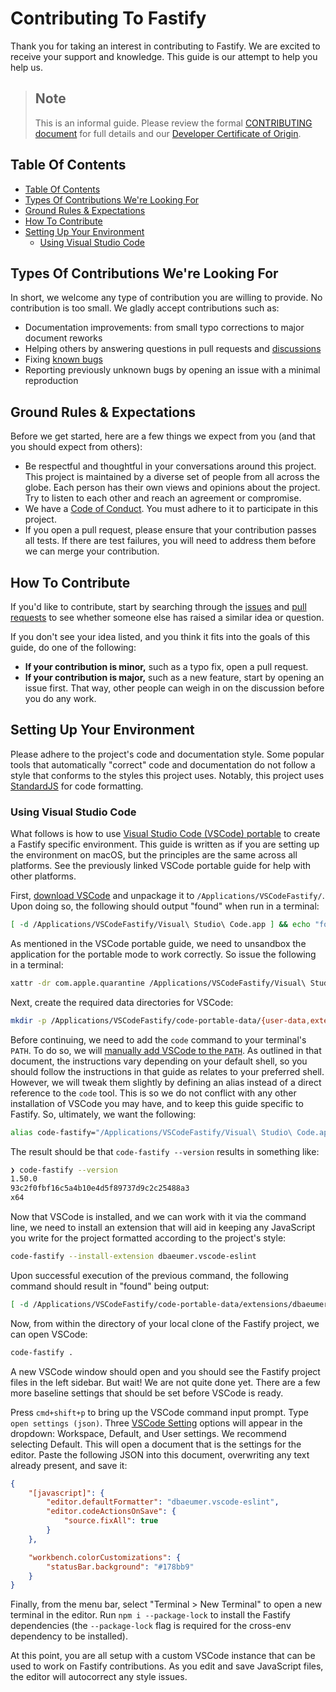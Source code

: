# Contributing To Fastify
<a id="contributing"></a>

Thank you for taking an interest in contributing to Fastify. We are excited to
receive your support and knowledge. This guide is our attempt to help you help
us.

> ## Note
> This is an informal guide. Please review the formal [CONTRIBUTING
> document](https://github.com/fastify/fastify/blob/main/CONTRIBUTING.md) for
> full details and our [Developer Certificate of
> Origin](https://en.wikipedia.org/wiki/Developer_Certificate_of_Origin).

## Table Of Contents
<a id="contributing-toc"></a>

- [Table Of Contents](#table-of-contents)
- [Types Of Contributions We're Looking
  For](#types-of-contributions-were-looking-for)
- [Ground Rules & Expectations](#ground-rules--expectations)
- [How To Contribute](#how-to-contribute)
- [Setting Up Your Environment](#setting-up-your-environment)
  - [Using Visual Studio Code](#using-visual-studio-code)

## Types Of Contributions We're Looking For
<a id="contribution-types"></a>

In short, we welcome any type of contribution you are willing to provide. No
contribution is too small. We gladly accept contributions such as:

* Documentation improvements: from small typo corrections to major document
  reworks
* Helping others by answering questions in pull requests and
  [discussions](https://github.com/fastify/fastify/discussions)
* Fixing [known
  bugs](https://github.com/fastify/fastify/issues?q=is%3Aissue+is%3Aopen+label%3Abug)
* Reporting previously unknown bugs by opening an issue with a minimal
  reproduction

## Ground Rules & Expectations
<a id="contributing-rules"></a>

Before we get started, here are a few things we expect from you (and that you
should expect from others):

* Be respectful and thoughtful in your conversations around this project. This
  project is maintained by a diverse set of people from all across the globe.
  Each person has their own views and opinions about the project. Try to listen
  to each other and reach an agreement or compromise.
* We have a [Code of
  Conduct](https://github.com/fastify/fastify/blob/main/CODE_OF_CONDUCT.md). You
  must adhere to it to participate in this project.
* If you open a pull request, please ensure that your contribution passes all
  tests. If there are test failures, you will need to address them before we can
  merge your contribution.

## How To Contribute
<a id="contributing-how-to"></a>

If you'd like to contribute, start by searching through the
[issues](https://github.com/fastify/fastify/issues) and [pull
requests](https://github.com/fastify/fastify/pulls) to see whether someone else
has raised a similar idea or question.

If you don't see your idea listed, and you think it fits into the goals of this
guide, do one of the following:
* **If your contribution is minor,** such as a typo fix, open a pull request.
* **If your contribution is major,** such as a new feature, start by opening an
  issue first. That way, other people can weigh in on the discussion before you
  do any work.

<!--
TODO: add link to a style guide, when we have one, here as in
https://github.com/github/opensource.guide/blob/2868efbf0c14aec821909c19e210c3603a4a7805/CONTRIBUTING.md#style-guide
-->

## Setting Up Your Environment
<a id="contributing-environment"></a>

Please adhere to the project's code and documentation style. Some popular tools
that automatically "correct" code and documentation do not follow a style that
conforms to the styles this project uses. Notably, this project uses
[StandardJS](https://standardjs.com) for code formatting.

### Using Visual Studio Code
<a id="contributing-vscode"></a>

What follows is how to use [Visual Studio Code (VSCode)
portable](https://code.visualstudio.com/docs/editor/portable) to create a
Fastify specific environment. This guide is written as if you are setting up the
environment on macOS, but the principles are the same across all platforms. See
the previously linked VSCode portable guide for help with other platforms.

First, [download VSCode](https://code.visualstudio.com/download) and unpackage
it to `/Applications/VSCodeFastify/`. Upon doing so, the following should output
"found" when run in a terminal:

```sh
[ -d /Applications/VSCodeFastify/Visual\ Studio\ Code.app ] && echo "found"
```

As mentioned in the VSCode portable guide, we need to unsandbox the application
for the portable mode to work correctly. So issue the following in a terminal:

```sh
xattr -dr com.apple.quarantine /Applications/VSCodeFastify/Visual\ Studio\ Code.app
```

Next, create the required data directories for VSCode:

```sh
mkdir -p /Applications/VSCodeFastify/code-portable-data/{user-data,extensions}
```

Before continuing, we need to add the `code` command to your terminal's `PATH`.
To do so, we will [manually add VSCode to the
`PATH`](https://code.visualstudio.com/docs/setup/mac#_launching-from-the-command-line).
As outlined in that document, the instructions vary depending on your default
shell, so you should follow the instructions in that guide as relates to your
preferred shell. However, we will tweak them slightly by defining an alias
instead of a direct reference to the `code` tool. This is so we do not conflict
with any other installation of VSCode you may have, and to keep this guide
specific to Fastify. So, ultimately, we want the following:

```sh
alias code-fastify="/Applications/VSCodeFastify/Visual\ Studio\ Code.app/Contents/Resources/app/bin/code"
```

The result should be that `code-fastify --version` results in something like:

```sh
❯ code-fastify --version
1.50.0
93c2f0fbf16c5a4b10e4d5f89737d9c2c25488a3
x64
```

Now that VSCode is installed, and we can work with it via the command line, we
need to install an extension that will aid in keeping any JavaScript you write
for the project formatted according to the project's style:

```sh
code-fastify --install-extension dbaeumer.vscode-eslint
```

Upon successful execution of the previous command, the following command should
result in "found" being output:

```sh
[ -d /Applications/VSCodeFastify/code-portable-data/extensions/dbaeumer.vscode-eslint-* ] && echo "found"
```

Now, from within the directory of your local clone of the Fastify project, we
can open VSCode:

```sh
code-fastify .
```

A new VSCode window should open and you should see the Fastify project files in
the left sidebar. But wait! We are not quite done yet. There are a few more
baseline settings that should be set before VSCode is ready.

Press `cmd+shift+p` to bring up the VSCode command input prompt. Type `open
settings (json)`. Three [VSCode Setting](https://code.visualstudio.com/docs/getstarted/settings)
options will appear in the dropdown: Workspace, Default,
and User settings. We recommend selecting Default. This will open a document
that is the settings for the editor. Paste the following JSON into this
document, overwriting any text already present, and save it:

```json
{
    "[javascript]": {
        "editor.defaultFormatter": "dbaeumer.vscode-eslint",
        "editor.codeActionsOnSave": {
            "source.fixAll": true
        }
    },

    "workbench.colorCustomizations": {
        "statusBar.background": "#178bb9"
    }
}
```

Finally, from the menu bar, select "Terminal > New Terminal" to open a new terminal
in the editor. Run `npm i --package-lock` to install the Fastify dependencies
(the `--package-lock` flag is required for the cross-env dependency to be
installed).

At this point, you are all setup with a custom VSCode instance that can be used
to work on Fastify contributions. As you edit and save JavaScript files, the
editor will autocorrect any style issues.
